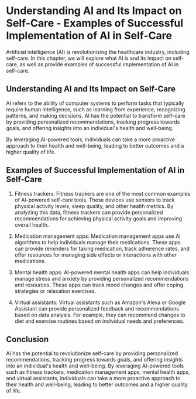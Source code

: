 Understanding AI and Its Impact on Self-Care - Examples of Successful Implementation of AI in Self-Care
==================================================================================================================

Artificial intelligence (AI) is revolutionizing the healthcare industry, including self-care. In this chapter, we will explore what AI is and its impact on self-care, as well as provide examples of successful implementation of AI in self-care.

Understanding AI and Its Impact on Self-Care
--------------------------------------------

AI refers to the ability of computer systems to perform tasks that typically require human intelligence, such as learning from experience, recognizing patterns, and making decisions. AI has the potential to transform self-care by providing personalized recommendations, tracking progress towards goals, and offering insights into an individual's health and well-being.

By leveraging AI-powered tools, individuals can take a more proactive approach to their health and well-being, leading to better outcomes and a higher quality of life.

Examples of Successful Implementation of AI in Self-Care
--------------------------------------------------------

1. Fitness trackers: Fitness trackers are one of the most common examples of AI-powered self-care tools. These devices use sensors to track physical activity levels, sleep quality, and other health metrics. By analyzing this data, fitness trackers can provide personalized recommendations for achieving physical activity goals and improving overall health.

2. Medication management apps: Medication management apps use AI algorithms to help individuals manage their medications. These apps can provide reminders for taking medication, track adherence rates, and offer resources for managing side effects or interactions with other medications.

3. Mental health apps: AI-powered mental health apps can help individuals manage stress and anxiety by providing personalized recommendations and resources. These apps can track mood changes and offer coping strategies or relaxation exercises.

4. Virtual assistants: Virtual assistants such as Amazon's Alexa or Google Assistant can provide personalized feedback and recommendations based on data analysis. For example, they can recommend changes to diet and exercise routines based on individual needs and preferences.

Conclusion
----------

AI has the potential to revolutionize self-care by providing personalized recommendations, tracking progress towards goals, and offering insights into an individual's health and well-being. By leveraging AI-powered tools such as fitness trackers, medication management apps, mental health apps, and virtual assistants, individuals can take a more proactive approach to their health and well-being, leading to better outcomes and a higher quality of life.
